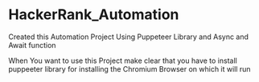# HackerRank_Automation
Created this Automation Project Using Puppeteer Library and Async and Await function

When You want to use this Project make clear that you have to install puppeeter library for installing the Chromium Browser on which it will run
